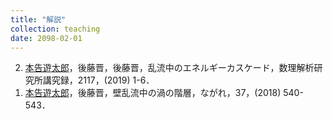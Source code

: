 ```yaml
---
title: "解説"
collection: teaching
date: 2098-02-01
---
```

<ol reversed>
<li>
<u>本告遊太郎</u>，後藤晋，後藤晋，乱流中のエネルギーカスケード，数理解析研究所講究録，2117，(2019) 1-6．
</li>
<li>
<u>本告遊太郎</u>，後藤晋，壁乱流中の渦の階層，ながれ，37，(2018) 540-543．
</li>
</ol>
